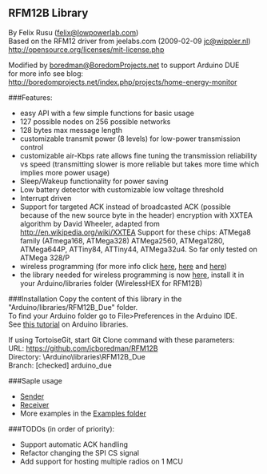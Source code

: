 RFM12B Library
----------------
By Felix Rusu (felix@lowpowerlab.com)
<br/>
Based on the RFM12 driver from jeelabs.com (2009-02-09 <jc@wippler.nl>)
<br/>
http://opensource.org/licenses/mit-license.php

Modified by boredman@BoredomProjects.net to support Arduino DUE
<br/>
for more info see blog: http://boredomprojects.net/index.php/projects/home-energy-monitor

###Features:
- easy API with a few simple functions for basic usage
- 127 possible nodes on 256 possible networks
- 128 bytes max message length
- customizable transmit power (8 levels) for low-power transmission control
- customizable air-Kbps rate allows fine tuning the transmission reliability vs speed (transmitting slower is more reliable but takes more time which implies more power usage)
- Sleep/Wakeup functionality for power saving
- Low battery detector with customizable low voltage threshold
- Interrupt driven
- Support for targeted ACK instead of broadcasted ACK (possible because of the new source byte in the header)
encryption with XXTEA algorithm by David Wheeler, adapted from http://en.wikipedia.org/wiki/XXTEA
Support for these chips: ATMega8 family (ATmega168, ATMega328) ATMega2560, ATMega1280, ATMega644P, ATTiny84, ATTiny44, ATMega32u4. So far only tested on ATMega 328/P
- wireless programming (for more info click [here](http://lowpowerlab.com/blog/2013/04/18/moteino-wireless-programming-source-code/), [here](http://lowpowerlab.com/?p=643) and [here](http://lowpowerlab.com/?p=669))
- the library needed for wireless programming is now [here](https://github.com/LowPowerLab/WirelessProgramming), install it in your Arduino/libraries folder (WirelessHEX for RFM12B)

###Installation
Copy the content of this library in the "Arduino/libraries/RFM12B_Due" folder.
<br />
To find your Arduino folder go to File>Preferences in the Arduino IDE.
<br/>
See [this tutorial](http://learn.adafruit.com/arduino-tips-tricks-and-techniques/arduino-libraries) on Arduino libraries.

If using TortoiseGit, start Git Clone command with these parameters:
<br/>
URL: https://github.com/icboredman/RFM12B
<br/>
Directory: \Arduino\libraries\RFM12B_Due
<br/>
Branch: [checked] arduino_due

###Saple usage
- [Sender](https://github.com/LowPowerLab/RFM12B/blob/master/Examples/Send/Send.ino)
- [Receiver](https://github.com/LowPowerLab/RFM12B/blob/master/Examples/Receive/Receive.ino)
- More examples in the [Examples folder](https://github.com/LowPowerLab/RFM12B/tree/master/Examples)


###TODOs (in order of priority):
- Support automatic ACK handling
- Refactor changing the SPI CS signal
- Add support for hosting multiple radios on 1 MCU
